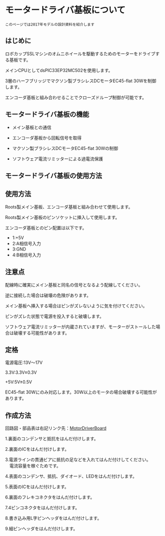 # モータードライバ基板について　　

`このページでは2017年モデルの設計資料を紹介します`
## はじめに
ロボカップSSLマシンのオムニホイールを駆動するためのモーターをドライブする基板です。

メインCPUとしてdsPIC33EP32MC502を使用します。

3層のハーフブリッジでマクソン製ブラシレスDCモータEC45-flat 30Wを制御します。

エンコーダ基板と組み合わせることでクローズドループ制御が可能です。

## モータードライバ基板の機能
* メイン基板との通信

* エンコーダ基板から回転信号を取得

* マクソン製ブラシレスDCモータEC45-flat 30Wの制御

* ソフトウェア電流リミッターによる過電流保護

## モータードライバ基板の使用方法
## 使用方法
Roots製メイン基板、エンコーダ基板と組み合わせて使用します。

Roots製メイン基板のピンソケットに挿入して使用します。

エンコーダ基板とのピン配置は以下です。

* 1:+5V
* 2:A相信号入力
* 3:GND
* 4:B相信号入力

## 注意点
配線時に確実にメイン基板と同名の信号となるよう配線してください。

逆に接続した場合は破壊の危険があります。

メイン基板へ挿入する場合はピンがズレないように気を付けてください。

ピンがズレた状態で電源を投入すると破壊します。

ソフトウェア電流リミッターが内蔵されていますが、モーターがストールした場合は破壊する可能性があります。

## 定格
電源電圧:13V～17V

3.3V:3.3V±0.3V

+5V:5V±0.5V

EC45-flat 30Wにのみ対応します。30W以上のモータの場合破壊する可能性があります。

## 作成方法
回路図・部品表は右記リンク先：[MotorDriverBoard](https://github.com/SSL-Roots/Circuit_MotorDriverBoard)

1.裏面のコンデンサと抵抗をはんだ付けします。

2.裏面のICをはんだ付けします。

3.電源ラインの貫通ビアに抵抗の足などを入れてはんだ付けしてください。
　電流容量を稼ぐためです。

4.表面のコンデンサ、抵抗、ダイオード、LEDをはんだ付けします。

5.表面のICをはんだ付けします。

6.裏面のフレキコネクタをはんだ付けします。

7.4ピンコネクタをはんだ付けします。

8.書き込み用L字ピンヘッダをはんだ付けします。

9.細ピンヘッダをはんだ付けします。

